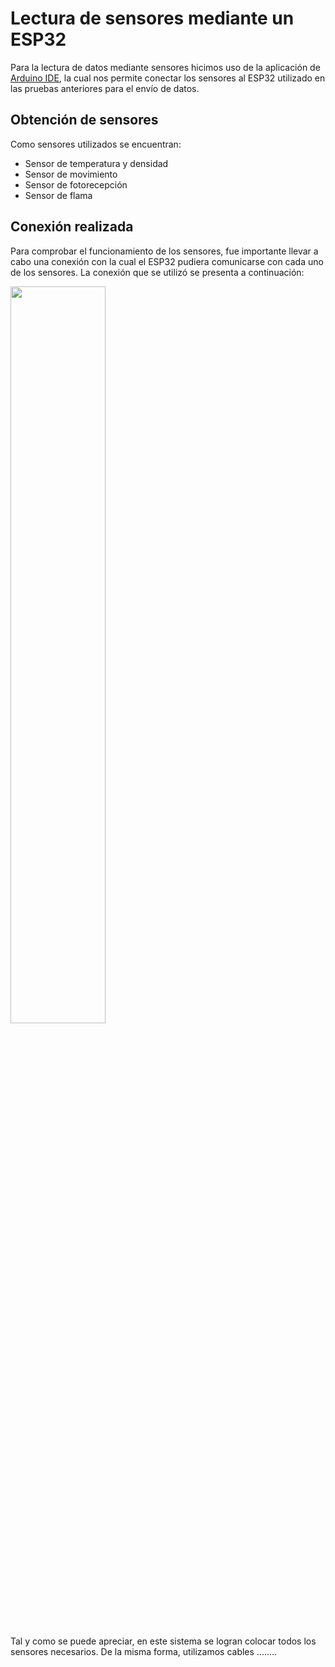 
# Lectura de sensores mediante un ESP32

Para la lectura de datos mediante sensores hicimos uso de la aplicación de [Arduino IDE](https://www.arduino.cc/en/software/), la cual nos permite conectar los sensores al ESP32 utilizado en las pruebas anteriores para el envío de datos. 

## Obtención de sensores

Como sensores utilizados se encuentran:

- Sensor de temperatura y densidad
- Sensor de movimiento
- Sensor de fotorecepción
- Sensor de flama

## Conexión realizada

Para comprobar el funcionamiento de los sensores, fue importante llevar a cabo una conexión con la cual el ESP32 pudiera comunicarse con cada uno de los sensores. La conexión que se utilizó se presenta a continuación:

<img src="https://media.istockphoto.com/id/1147544807/vector/thumbnail-image-vector-graphic.jpg?s=612x612&w=0&k=20&c=rnCKVbdxqkjlcs3xH87-9gocETqpspHFXu5dIGB4wuM=" width=55% height=55%>


Tal y como se puede apreciar, en este sistema se logran colocar todos los sensores necesarios. De la misma forma, utilizamos cables ........
